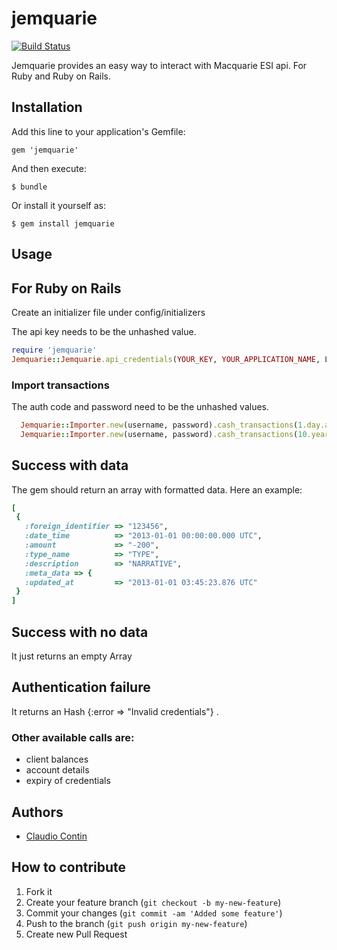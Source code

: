jemquarie
=========

[![Build Status](https://api.travis-ci.org/clod81/jemquarie.svg)](http://travis-ci.org/clod81/jemquarie)

Jemquarie provides an easy way to interact with Macquarie ESI api. For Ruby and Ruby on Rails.

## Installation

Add this line to your application's Gemfile:

    gem 'jemquarie'

And then execute:

    $ bundle

Or install it yourself as:

    $ gem install jemquarie

## Usage

## For Ruby on Rails

Create an initializer file under config/initializers

The api key needs to be the unhashed value.

```ruby
require 'jemquarie'
Jemquarie::Jemquarie.api_credentials(YOUR_KEY, YOUR_APPLICATION_NAME, LOG_LEVEl = :warn)
```

### Import transactions

The auth code and password need to be the unhashed values.

```ruby
  Jemquarie::Importer.new(username, password).cash_transactions(1.day.ago.to_date, Date.today)
  Jemquarie::Importer.new(username, password).cash_transactions(10.years.ago.to_date, Date.today, account_number)
```

## Success with data

The gem should return an array with formatted data. Here an example:
```ruby
[
 {
   :foreign_identifier => "123456",
   :date_time          => "2013-01-01 00:00:00.000 UTC",
   :amount             => "-200",
   :type_name          => "TYPE",
   :description        => "NARRATIVE",
   :meta_data => {
   :updated_at         => "2013-01-01 03:45:23.876 UTC"
 }
]
```


## Success with no data

It just returns an empty Array


## Authentication failure

It returns an Hash {:error => "Invalid credentials"} .


### Other available calls are:

- client balances
- account details
- expiry of credentials


## Authors ##

  * [Claudio Contin](http://github.com/clod81)

## How to contribute

1. Fork it
2. Create your feature branch (`git checkout -b my-new-feature`)
3. Commit your changes (`git commit -am 'Added some feature'`)
4. Push to the branch (`git push origin my-new-feature`)
5. Create new Pull Request
